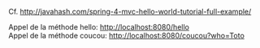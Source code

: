 Cf. <http://javahash.com/spring-4-mvc-hello-world-tutorial-full-example/>

Appel de la méthode hello: <http://localhost:8080/hello>  
Appel de la méthode coucou: <http://localhost:8080/coucou?who=Toto>  
